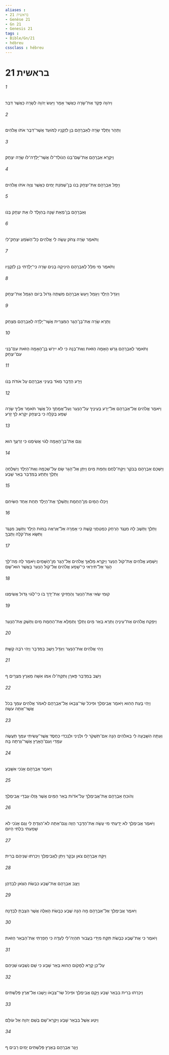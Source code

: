 ```yaml
---
aliases : 
- בראשית 21
- Genèse 21
- Gn 21
- Genesis 21
tags : 
- Bible/Gn/21
- hébreu
cssclass : hébreu
---
```


# בראשית 21

###### 1
וַיהוָה פָּקַד אֶת־שָׂרָה כַּאֲשֶׁר אָמָר וַיַּעַשׂ יְהוָה לְשָׂרָה כַּאֲשֶׁר דִּבֵּר׃
###### 2
וַתַּהַר וַתֵּלֶד שָׂרָה לְאַבְרָהָם בֵּן לִזְקֻנָיו לַמֹּועֵד אֲשֶׁר־דִּבֶּר אֹתֹו אֱלֹהִים׃
###### 3
וַיִּקְרָא אַבְרָהָם אֶת־שֶׁם־בְּנֹו הַנֹּולַד־לֹו אֲשֶׁר־יָלְדָה־לֹּו שָׂרָה יִצְחָק׃
###### 4
וַיָּמָל אַבְרָהָם אֶת־יִצְחָק בְּנֹו בֶּן־שְׁמֹנַת יָמִים כַּאֲשֶׁר צִוָּה אֹתֹו אֱלֹהִים׃
###### 5
וְאַבְרָהָם בֶּן־מְאַת שָׁנָה בְּהִוָּלֶד לֹו אֵת יִצְחָק בְּנֹו׃
###### 6
וַתֹּאמֶר שָׂרָה צְחֹק עָשָׂה לִי אֱלֹהִים כָּל־הַשֹּׁמֵעַ יִצְחַק־לִי׃
###### 7
וַתֹּאמֶר מִי מִלֵּל לְאַבְרָהָם הֵינִיקָה בָנִים שָׂרָה כִּי־יָלַדְתִּי בֵן לִזְקֻנָיו׃
###### 8
וַיִּגְדַּל הַיֶּלֶד וַיִּגָּמַל וַיַּעַשׂ אַבְרָהָם מִשְׁתֶּה גָדֹול בְּיֹום הִגָּמֵל אֶת־יִצְחָק׃
###### 9
וַתֵּרֶא שָׂרָה אֶת־בֶּן־הָגָר הַמִּצְרִית אֲשֶׁר־יָלְדָה לְאַבְרָהָם מְצַחֵק׃
###### 10
וַתֹּאמֶר לְאַבְרָהָם גָּרֵשׁ הָאָמָה הַזֹּאת וְאֶת־בְּנָהּ כִּי לֹא יִירַשׁ בֶּן־הָאָמָה הַזֹּאת עִם־בְּנִי עִם־יִצְחָק׃
###### 11
וַיֵּרַע הַדָּבָר מְאֹד בְּעֵינֵי אַבְרָהָם עַל אֹודֹת בְּנֹו׃
###### 12
וַיֹּאמֶר אֱלֹהִים אֶל־אַבְרָהָם אַל־יֵרַע בְּעֵינֶיךָ עַל־הַנַּעַר וְעַל־אֲמָתֶךָ כֹּל אֲשֶׁר תֹּאמַר אֵלֶיךָ שָׂרָה שְׁמַע בְּקֹלָהּ כִּי בְיִצְחָק יִקָּרֵא לְךָ זָרַע׃
###### 13
וְגַם אֶת־בֶּן־הָאָמָה לְגֹוי אֲשִׂימֶנּוּ כִּי זַרְעֲךָ הוּא׃
###### 14
וַיַּשְׁכֵּם אַבְרָהָם בַּבֹּקֶר וַיִּקַּח־לֶחֶם וְחֵמַת מַיִם וַיִּתֵּן אֶל־הָגָר שָׂם עַל־שִׁכְמָהּ וְאֶת־הַיֶּלֶד וַיְשַׁלְּחֶהָ וַתֵּלֶךְ וַתֵּתַע בְּמִדְבַּר בְּאֵר שָׁבַע׃
###### 15
וַיִּכְלוּ הַמַּיִם מִן־הַחֵמֶת וַתַּשְׁלֵךְ אֶת־הַיֶּלֶד תַּחַת אַחַד הַשִּׂיחִם׃
###### 16
וַתֵּלֶךְ וַתֵּשֶׁב לָהּ מִנֶּגֶד הַרְחֵק כִּמְטַחֲוֵי קֶשֶׁת כִּי אָמְרָה אַל־אֶרְאֶה בְּמֹות הַיָּלֶד וַתֵּשֶׁב מִנֶּגֶד וַתִּשָּׂא אֶת־קֹלָהּ וַתֵּבְךְּ׃
###### 17
וַיִּשְׁמַע אֱלֹהִים אֶת־קֹול הַנַּעַר וַיִּקְרָא מַלְאַךְ אֱלֹהִים אֶל־הָגָר מִן־הַשָּׁמַיִם וַיֹּאמֶר לָהּ מַה־לָּךְ הָגָר אַל־תִּירְאִי כִּי־שָׁמַע אֱלֹהִים אֶל־קֹול הַנַּעַר בַּאֲשֶׁר הוּא־שָׁם׃
###### 18
קוּמִי שְׂאִי אֶת־הַנַּעַר וְהַחֲזִיקִי אֶת־יָדֵךְ בֹּו כִּי־לְגֹוי גָּדֹול אֲשִׂימֶנּוּ׃
###### 19
וַיִּפְקַח אֱלֹהִים אֶת־עֵינֶיהָ וַתֵּרֶא בְּאֵר מָיִם וַתֵּלֶךְ וַתְּמַלֵּא אֶת־הַחֵמֶת מַיִם וַתַּשְׁקְ אֶת־הַנָּעַר׃
###### 20
וַיְהִי אֱלֹהִים אֶת־הַנַּעַר וַיִּגְדָּל וַיֵּשֶׁב בַּמִּדְבָּר וַיְהִי רֹבֶה קַשָּׁת׃
###### 21
וַיֵּשֶׁב בְּמִדְבַּר פָּארָן וַתִּקַּח־לֹו אִמֹּו אִשָּׁה מֵאֶרֶץ מִצְרָיִם׃ ף
###### 22
וַיְהִי בָּעֵת הַהִוא וַיֹּאמֶר אֲבִימֶלֶךְ וּפִיכֹל שַׂר־צְבָאֹו אֶל־אַבְרָהָם לֵאמֹר אֱלֹהִים עִמְּךָ בְּכֹל אֲשֶׁר־אַתָּה עֹשֶׂה׃
###### 23
וְעַתָּה הִשָּׁבְעָה לִּי בֵאלֹהִים הֵנָּה אִם־תִּשְׁקֹר לִי וּלְנִינִי וּלְנֶכְדִּי כַּחֶסֶד אֲשֶׁר־עָשִׂיתִי עִמְּךָ תַּעֲשֶׂה עִמָּדִי וְעִם־הָאָרֶץ אֲשֶׁר־גַּרְתָּה בָּהּ׃
###### 24
וַיֹּאמֶר אַבְרָהָם אָנֹכִי אִשָּׁבֵעַ׃
###### 25
וְהֹוכִחַ אַבְרָהָם אֶת־אֲבִימֶלֶךְ עַל־אֹדֹות בְּאֵר הַמַּיִם אֲשֶׁר גָּזְלוּ עַבְדֵי אֲבִימֶלֶךְ׃
###### 26
וַיֹּאמֶר אֲבִימֶלֶךְ לֹא יָדַעְתִּי מִי עָשָׂה אֶת־הַדָּבָר הַזֶּה וְגַם־אַתָּה לֹא־הִגַּדְתָּ לִּי וְגַם אָנֹכִי לֹא שָׁמַעְתִּי בִּלְתִּי הַיֹּום׃
###### 27
וַיִּקַּח אַבְרָהָם צֹאן וּבָקָר וַיִּתֵּן לַאֲבִימֶלֶךְ וַיִּכְרְתוּ שְׁנֵיהֶם בְּרִית׃
###### 28
וַיַּצֵּב אַבְרָהָם אֶת־שֶׁבַע כִּבְשֹׂת הַצֹּאן לְבַדְּהֶן׃
###### 29
וַיֹּאמֶר אֲבִימֶלֶךְ אֶל־אַבְרָהָם מָה הֵנָּה שֶׁבַע כְּבָשֹׂת הָאֵלֶּה אֲשֶׁר הִצַּבְתָּ לְבַדָּנָה׃
###### 30
וַיֹּאמֶר כִּי אֶת־שֶׁבַע כְּבָשֹׂת תִּקַּח מִיָּדִי בַּעֲבוּר תִּהְיֶה־לִּי לְעֵדָה כִּי חָפַרְתִּי אֶת־הַבְּאֵר הַזֹּאת׃
###### 31
עַל־כֵּן קָרָא לַמָּקֹום הַהוּא בְּאֵר שָׁבַע כִּי שָׁם נִשְׁבְּעוּ שְׁנֵיהֶם׃
###### 32
וַיִּכְרְתוּ בְרִית בִּבְאֵר שָׁבַע וַיָּקָם אֲבִימֶלֶךְ וּפִיכֹל שַׂר־צְבָאֹו וַיָּשֻׁבוּ אֶל־אֶרֶץ פְּלִשְׁתִּים׃
###### 33
וַיִּטַּע אֶשֶׁל בִּבְאֵר שָׁבַע וַיִּקְרָא־שָׁם בְּשֵׁם יְהוָה אֵל עֹולָם׃
###### 34
וַיָּגָר אַבְרָהָם בְּאֶרֶץ פְּלִשְׁתִּים יָמִים רַבִּים׃ ף
